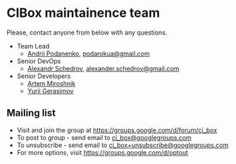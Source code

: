 # CIBox maintainence team

Please, contact anyone from below with any questions.

- Team Lead
  - [Andrii Podanenko](https://github.com/podarok), podarokua@gmail.com
- Senior DevOps
  - [Alexandr Schedrov](https://github.com/Sanchiz), alexander.schedrov@gmail.com
- Senior Developers
  - [Artem Miroshnik](https://github.com/M1r1k)
  - [Yurii Gerasimov](https://github.com/ygerasimov)

## Mailing list

- Visit and join the group at https://groups.google.com/d/forum/ci_box
- To post to group - send email to ci_box@googlegroups.com
- To unsubscribe - send email to ci_box+unsubscribe@googlegroups.com
- For more options, visit https://groups.google.com/d/optout
